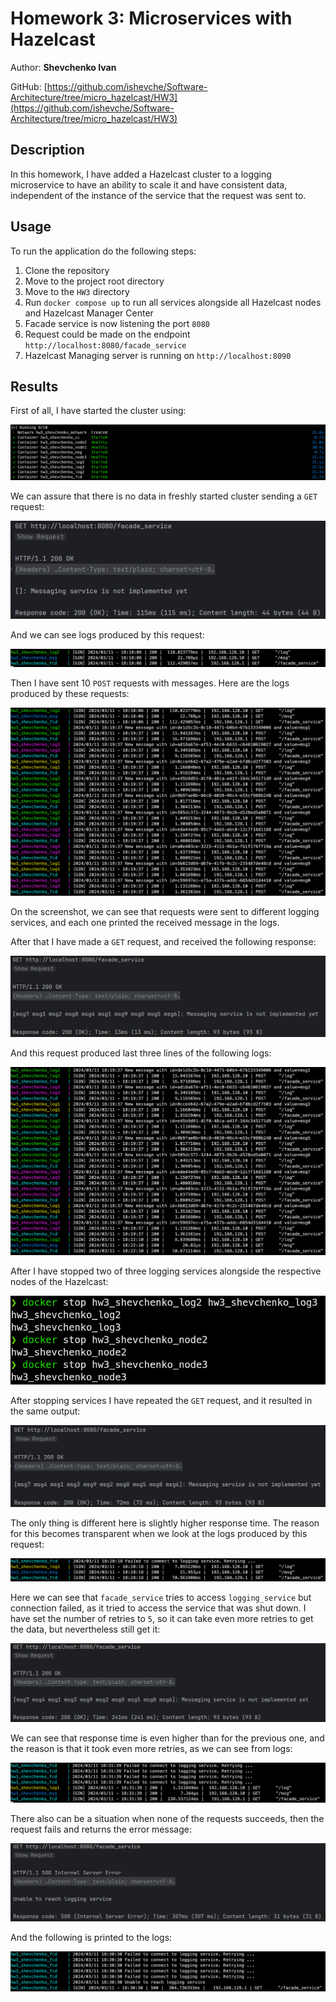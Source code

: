 # Homework 3: Microservices with Hazelcast

Author: **Shevchenko Ivan**

GitHub: [https://github.com/ishevche/Software-Architecture/tree/micro_hazelcast/HW3](https://github.com/ishevche/Software-Architecture/tree/micro_hazelcast/HW3)

## Description

In this homework, I have added a Hazelcast cluster to a logging microservice
to have an ability to scale it and have consistent data, independent of the
instance of the service that the request was sent to.

## Usage

To run the application do the following steps:

1. Clone the repository
2. Move to the project root directory
3. Move to the `HW3` directory
4. Run `docker compose up` to run all services alongside all Hazelcast
   nodes and Hazelcast Manager Center
5. Facade service is now listening the port `8080`
6. Request could be made on the endpoint `http://localhost:8080/facade_service`
7. Hazelcast Managing server is running on `http://localhost:8090`

## Results

First of all, I have started the cluster using:

![Starting the service][compose_up]

We can assure that there is no data in freshly started cluster sending a `GET`
request:

![Response form the application for GET request immediately after start][empty_get_resp]

And we can see logs produced by this request:

![Logs for GET request immediately after start][empty_get_logs]

Then I have sent 10 `POST` requests with messages. Here are the logs produced
by these requests:

![Logs for POST requests][post_logs]

On the screenshot, we can see that requests were sent to different logging 
services, and each one printed the received message in the logs.

After that I have made a `GET` request, and received the following response:

![Response for GET request after POST requests are done][get_resp]

And this request produced last three lines of the following logs:

![Logs for GET requests after POST requests are done (last three lines)][get_logs]

After I have stopped two of three logging services alongside the respective
nodes of the Hazelcast:

![Stopping two of three logging services alongside corresponding Hazelcast nodes][stopping]

After stopping services I have repeated the `GET` request, and it resulted in 
the same output:

![Response for GET request after stopping logging services][stp:get_resp]

The only thing is different here is slightly higher response time. The reason
for this becomes transparent when we look at the logs produced by this request:

![Logs for GET request after stopping logging services][stp:get_logs]

Here we can see that `facade_service` tries to access `logging_service` but
connection failed, as it tried to access the service that was shut down. I have
set the number of retries to `5`, so it can take even more retries to get the
data, but nevertheless still get it:

![Response for GET request with more retries after stopping services][stp:get_more_resp]

We can see that response time is even higher than for the previous one, and
the reason is that it took even more retries, as we can see from logs:

![Logs for GET request with more retries after stopping logging services][stp:get_more_logs]

There also can be a situation when none of the requests succeeds, then the 
request fails and returns the error message:

![Response for failed GET request after stopping services][stp:get_fail_resp]

And the following is printed to the logs:

![Logs for failed GET request after stopping logging services][stp:get_fail_logs]

[compose_up]: img/cluster_started.png "Starting the service"
[empty_get_resp]: img/empty_get.png "Response form the application for GET request immediately after start"
[empty_get_logs]: img/empty_get_logs.png "Logs for GET request immediately after start"
[post_logs]: img/post_logs.png "Logs for POST requests"
[get_resp]: img/get_response.png "Response for GET request after POST requests are done"
[get_logs]: img/get_logs.png "Logs for GET requests after POST requests are done"
[stopping]: img/stopping_two_loggers.png "Stopping two of three logging services alongside corresponding Hazelcast nodes"
[stp:get_resp]: img/stopped_get_response.png "Response for GET request after stopping logging services"
[stp:get_logs]: img/stopped_get_logs.png "Logs for GET request after stopping logging services"
[stp:get_more_resp]: img/stopped_get_more_retries_response.png "Response for GET request with more retries after stopping services"
[stp:get_more_logs]: img/stopped_get_more_retries_logs.png "Logs for GET request with more retries after stopping logging services"
[stp:get_fail_resp]: img/stopped_get_failed_response.png "Response for failed GET request after stopping services"
[stp:get_fail_logs]: img/stopped_get_failed_logs.png "Logs for failed GET request after stopping logging services"
